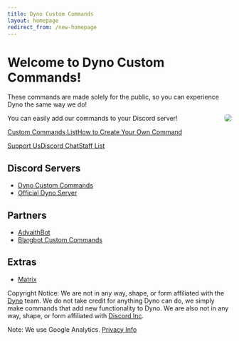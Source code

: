 ```yaml
---
title: Dyno Custom Commands
layout: homepage
redirect_from: /new-homepage
---
```


# Welcome to Dyno Custom Commands!
  
These commands are made solely for the public, so you can experience Dyno the same way we do! 

<a href="chat" target="_blank" rel="noopener"><img src="https://discordapp.com/api/guilds/333058206198661132/embed.png?style=banner3" style="float: right; border-radius: 5px"></a>

You can easily add our commands to your Discord server!

<a href="Command List" class="dcc-button">Custom Commands List</a><span class="divider"></span><a href="CreateOwn" class="dcc-button">How to Create Your Own Command</a>

<a href="Support Us" class="dcc-button">Support Us</a><span class="divider"></span><a href="chat" class="dcc-button">Discord Chat</a><span class="divider"></span><a href="staff" class="dcc-button">Staff List</a>

## Discord Servers
* [Dyno Custom Commands](https://discord.gg/D3K3Fqz)
* [Official Dyno Server](https://discord.gg/dyno)

## Partners
* [AdvaithBot](https://advaithbot.com)
* [Blargbot Custom Commands](https://bbcc.cf)

## Extras
* [Matrix](bored)

Copyright Notice: We are not in any way, shape, or form affiliated with the [Dyno](https://dyno.gg) team. We do not take credit for anything Dyno can do, we simply make commands that add new functionality to Dyno. We are also not in any way, shape, or form affiliated with [Discord Inc](https://discord.gg).

Note: We use Google Analytics. [Privacy Info](https://https://policies.google.com/technologies/partner-sites)
